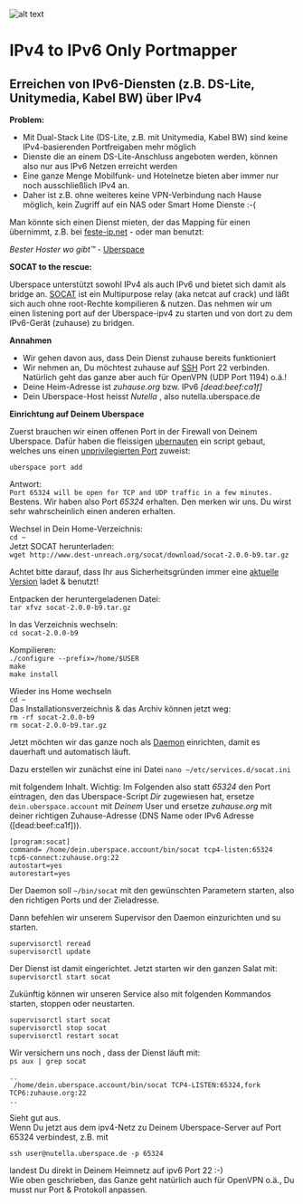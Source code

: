 ![alt text](https://dashboard.uberspace.de/static/img/logo-trans-2012.png)

# IPv4 to IPv6 Only Portmapper
## Erreichen von IPv6-Diensten (z.B. DS-Lite, Unitymedia, Kabel BW) über IPv4  


__Problem:__

* Mit Dual-Stack Lite (DS-Lite, z.B. mit Unitymedia, Kabel BW) sind keine IPv4-basierenden Portfreigaben mehr möglich  
* Dienste die an einem DS-Lite-Anschluss angeboten werden, können also nur aus IPv6 Netzen erreicht werden
* Eine ganze Menge Mobilfunk- und Hotelnetze bieten aber immer nur noch ausschließlich IPv4 an. 
* Daher ist z.B. ohne weiteres keine VPN-Verbindung nach Hause möglich, kein Zugriff auf ein NAS oder Smart Home Dienste :-(

Man könnte sich einen Dienst mieten, der das Mapping für einen übernimmt, z.B. bei [feste-ip.net](http://www.feste-ip.net/dslite-ipv6-portmapper/allgemeine-informationen/) - oder man benutzt:

_Bester Hoster wo gibt™_ - [Uberspace](https://uberspace.de)

__SOCAT to the rescue:__  

Uberspace unterstützt sowohl IPv4 als auch IPv6 und bietet sich damit als bridge an. [SOCAT](http://www.dest-unreach.org/socat/) ist ein Multipurpose relay (aka netcat auf crack) und läßt sich auch ohne root-Rechte kompilieren & nutzen. Das nehmen wir um einen listening port auf der Uberspace-ipv4 zu starten und von dort zu dem IPv6-Gerät (zuhause) zu bridgen.

__Annahmen__

* Wir gehen davon aus, dass Dein Dienst zuhause bereits funktioniert  
* Wir nehmen an, Du möchtest zuhause auf [SSH](https://de.wikipedia.org/wiki/Secure_Shell) Port 22 verbinden. Natürlich geht das ganze aber auch für OpenVPN (UDP Port 1194) o.ä.!     
* Deine Heim-Adresse  ist _zuhause.org_ bzw. IPv6 _[dead:beef:ca1f]_  
* Dein Uberspace-Host heisst _Nutella_ , also nutella.uberspace.de

__Einrichtung auf Deinem Uberspace__  

Zuerst brauchen wir einen offenen Port in der Firewall von Deinem Uberspace. Dafür haben die fleissigen [ubernauten](https://uberspace.de/en/about/) ein script gebaut, welches uns einen [unprivilegierten Port](https://manual.uberspace.de/basics-ports.html) zuweist:

`uberspace port add`

Antwort:  
`Port 65324 will be open for TCP and UDP traffic in a few minutes.`  
Bestens. Wir haben also Port _65324_ erhalten. Den merken wir uns. Du wirst sehr wahrscheinlich einen anderen erhalten.

Wechsel in Dein Home-Verzeichnis:  
`cd ~`  
Jetzt SOCAT herunterladen:  
`wget http://www.dest-unreach.org/socat/download/socat-2.0.0-b9.tar.gz`

Achtet bitte darauf, dass Ihr aus Sicherheitsgründen immer eine [aktuelle Version](http://www.dest-unreach.org/socat/download/) ladet & benutzt!

Entpacken der heruntergeladenen Datei:  
`tar xfvz socat-2.0.0-b9.tar.gz`

In das Verzeichnis wechseln:  
`cd socat-2.0.0-b9`

Kompilieren:  
`./configure --prefix=/home/$USER`  
`make`  
`make install`

Wieder ins Home wechseln  
`cd ~`  
Das Installationsverzeichnis & das Archiv können jetzt weg:  
`rm -rf socat-2.0.0-b9`  
`rm socat-2.0.0-b9.tar.gz`  

Jetzt möchten wir das ganze noch als [Daemon](https://manual.uberspace.de/daemons-supervisord.html) einrichten, damit es dauerhaft und automatisch läuft. 

Dazu erstellen wir zunächst eine ini Datei
`nano ~/etc/services.d/socat.ini`

mit folgendem Inhalt.
Wichtig: Im Folgenden also statt _65324_ den Port eintragen, den das Uberspace-Script _Dir_ zugewiesen hat, ersetze `dein.uberspace.account` mit _Deinem_ User und ersetze _zuhause.org_ mit deiner richtigen Zuhause-Adresse (DNS Name oder IPv6 Adresse ([dead:beef:ca1f])). 

```
[program:socat]
command= /home/dein.uberspace.account/bin/socat tcp4-listen:65324 tcp6-connect:zuhause.org:22
autostart=yes
autorestart=yes
```
Der Daemon soll `~/bin/socat` mit den gewünschten Parametern starten, also den richtigen Ports und der Zieladresse.

Dann befehlen wir unserem Supervisor den Daemon einzurichten und su starten.
```
supervisorctl reread
supervisorctl update
```
Der Dienst ist damit eingerichtet. Jetzt starten wir den ganzen Salat mit: 
`supervisorctl start socat`

Zukünftig können wir unseren Service also mit folgenden Kommandos starten, stoppen oder neustarten.
```
supervisorctl start socat
supervisorctl stop socat
supervisorctl restart socat
``` 

Wir versichern uns noch , dass der Dienst läuft mit:  
`ps aux | grep socat`  

`..`   
` /home/dein.uberspace.account/bin/socat TCP4-LISTEN:65324,fork TCP6:zuhause.org:22`  
`..` 

Sieht gut aus.  
Wenn Du jetzt aus dem ipv4-Netz zu Deinem Uberspace-Server auf Port 65324 verbindest, z.B. mit

`ssh user@nutella.uberspace.de -p 65324`  

landest Du direkt in Deinem Heimnetz auf ipv6 Port 22 :-)  
Wie oben geschrieben, das Ganze geht natürlich auch für OpenVPN o.ä., Du musst nur Port & Protokoll anpassen. 
